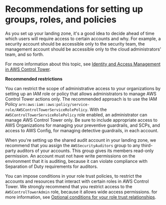 # Recommendations for setting up groups, roles, and policies<a name="roles-recommendations"></a>

As you set up your landing zone, it's a good idea to decide ahead of time which users will require access to certain accounts and why\. For example, a security account should be accessible only to the security team, the management account should be accessible only to the cloud administrators' team, and so forth\.

For more information about this topic, see [Identity and Access Management in AWS Control Tower](auth-access.md)\.

**Recommended restrictions**

You can restrict the scope of administrative access to your organizations by setting up an IAM role or policy that allows administrators to manage AWS Control Tower actions only\. The recommended approach is to use the IAM Policy `arn:aws:iam::aws:policy/service-role/AWSControlTowerServiceRolePolicy`\. With the `AWSControlTowerServiceRolePolicy` role enabled, an administrator can manage AWS Control Tower only\. Be sure to include appropriate access to AWS Organizations for managing your preventive guardrails, and SCPs, and access to AWS Config, for managing detective guardrails, in each account\.

When you're setting up the shared audit account in your landing zone, we recommend that you assign the `AWSSecurityAuditors` group to any third\-party auditors of your accounts\. This group gives its members read\-only permission\. An account must not have write permissions on the environment that it is auditing, because it can violate compliance with Separation of Duty requirements for auditors\. 

You can impose conditions in your role trust policies, to restrict the accounts and resources that interact with certain roles in AWS Control Tower\. We strongly recommend that you restrict access to the `AWSControlTowerAdmin` role, because it allows wide access permissions\. for more information, see [Optional conditions for your role trust relationships](roles-how.md#conditions-for-role-trust)\.